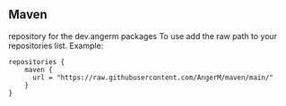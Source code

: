 Maven
-----
repository for the dev.angerm packages
To use add the raw path to your repositories list. Example:
```
repositories {
    maven {
      url = "https://raw.githubusercontent.com/AngerM/maven/main/"
    }
}
```
